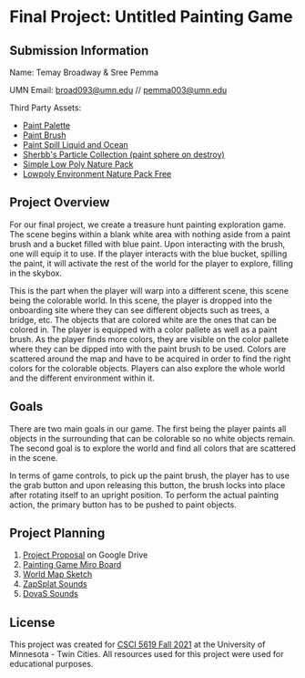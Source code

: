 # Final Project: Untitled Painting Game


## Submission Information

Name: Temay Broadway & Sree Pemma

UMN Email: broad093@umn.edu // pemma003@umn.edu

Third Party Assets:
-  [Paint Palette](https://www.cgtrader.com/3d-models/sports/equipment/wooden-paint-palette)
-  [Paint Brush](https://www.cgtrader.com/3d-models/various/various-models/paintbrush-2bf9c244-94c9-4d42-b094-b2c78c0b250a)
-  [Paint Spill Liquid and Ocean](https://github.com/Nesh108/Unity_MetaBalls_Liquids)
-  [Sherbb's Particle Collection (paint sphere on destroy)](https://assetstore.unity.com/packages/vfx/particles/sherbb-s-particle-collection-170798)
-  [Simple Low Poly Nature Pack](https://assetstore.unity.com/packages/3d/environments/landscapes/simple-low-poly-nature-pack-157552)
-  [Lowpoly Environment Nature Pack Free](https://assetstore.unity.com/packages/3d/environments/lowpoly-environment-nature-pack-free-187052)

## Project Overview
For our final project, we create a treasure hunt painting exploration game. The scene begins within a blank white area with nothing aside from a paint brush and a bucket filled with blue paint. Upon interacting with the brush, one will equip it to use. If the player interacts with the blue bucket, spilling the paint, it will activate the rest of the world for the player to explore, filling in the skybox.

This is the part when the player will warp into a different scene, this scene being the colorable world. In this scene, the player is dropped into the onboarding site where they can see different objects such as trees, a bridge, etc. The objects that are colored white are the ones that can be colored in. The player is equipped with a color pallete as well as a paint brush. As the player finds more colors, they are visible on the color pallete where they can be dipped into with the paint brush to be used. Colors are scattered around the map and have to be acquired in order to find the right colors for the colorable objects. Players can also explore the whole world and the different environment within it.

## Goals
There are two main goals in our game. The first being the player paints all objects in the surrounding that can be colorable so no white objects remain. The second goal is to explore the world and find all colors that are scattered in the scene. 

In terms of game controls, to pick up the paint brush, the player has to use the grab button and upon releasing this button, the brush locks into place after rotating itself to an upright position. To perform the actual painting action, the primary button has to be pushed to paint objects. 

## Project Planning

1. [Project Proposal](https://docs.google.com/document/d/1rsH7jm487dvGhBH1pjfRIxznr1u2ky4cdERGmwQGWoc/edit) on Google Drive
2. [Painting Game Miro Board](https://miro.com/app/board/uXjVOeEMkCg=/)
3. [World Map Sketch](https://1drv.ms/u/s!AsiU_Jb8KoImgplYMBvqGcwY28NvBQ?e=HDBcNx)
4. [ZapSplat Sounds](https://www.zapsplat.com/sound-effect-categories/)
5. [DovaS Sounds](https://dova-s.jp/)

## License

This project was created for [CSCI 5619 Fall 2021](https://canvas.umn.edu/courses/268490) at the University of Minnesota - Twin Cities. All resources used for this project were used for educational purposes.
